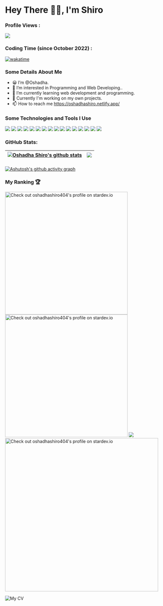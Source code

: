 # Hey There 👋👋, I'm Shiro


### Profile Views :<br>
  <img src="https://profile-counter.glitch.me/TECHfoGEEKS/count.svg" /><br>
  
### Coding Time (since October 2022) :
[![wakatime](https://wakatime.com/badge/user/e4c0e614-a05f-4ee4-8a9e-bee064b230b3.svg)](https://wakatime.com/@e4c0e614-a05f-4ee4-8a9e-bee064b230b3)

### Some Details About Me
- 😀 I’m @Oshadha.
- 👀 I’m interested in Programming and Web Developing..
- 🌱 I’m currently learning web development and programming.
- 💞️ Currently I'm working on my own projects.
- 📫 How to reach me https://oshadhashiro.netlify.app/

### Some Technologies and Tools I Use
<img src="https://img.shields.io/badge/javascript%20-%23323330.svg?&style=for-the-badge&logo=javascript&logoColor=%23F7DF1E"> <img src="https://img.shields.io/badge/react%20-%2320232a.svg?&style=for-the-badge&logo=react&logoColor=%2361DAFB"> <img src="https://img.shields.io/badge/Node.js-43853D?style=for-the-badge&logo=node.js&logoColor=white"> <img src="https://img.shields.io/badge/TypeScript-007ACC?style=for-the-badge&logo=typescript&logoColor=white"> <img src="https://img.shields.io/badge/html5%20-%23E34F26.svg?&style=for-the-badge&logo=html5&logoColor=white">  <img src="https://img.shields.io/badge/css3%20-%231572B6.svg?&style=for-the-badge&logo=css3&logoColor=white"> <img src="https://img.shields.io/badge/python%20-%2314354C.svg?&style=for-the-badge&logo=python&logoColor=white"> <img src="https://img.shields.io/badge/Django-092E20?style=for-the-badge&logo=django&logoColor=white"> <img src="https://img.shields.io/badge/Tailwindcss-007ACC?style=for-the-badge&logo=tailwindcss&logoColor=white"> <img src="https://img.shields.io/badge/bootstrap%20-%23563D7C.svg?&style=for-the-badge&logo=bootstrap&logoColor=white"> <img src="https://img.shields.io/badge/javascript%20-%23323330.svg?&style=for-the-badge&logo=java&logoColor=%FF0000"> <img src="https://img.shields.io/badge/c++%20-%2300599C.svg?&style=for-the-badge&logo=c%2B%2B&logoColor=white"> <img src="https://img.shields.io/badge/Firebase-yellow?style=for-the-badge&logo=firebase&logoColor=white"> <img src="https://img.shields.io/badge/MongoDB-4EA94B?style=for-the-badge&logo=mongodb&logoColor=white"> <img src="https://img.shields.io/badge/git%20-%23F05033.svg?&style=for-the-badge&logo=git&logoColor=white"/> <img src="http://img.shields.io/badge/-VS%20Code-000000?style=for-the-badge&logo=Visual-studio-code&logoColor=blue"> 

### GitHub Stats:

| <a href="https://github.com/oshadhashiro404?tab=stars"><img align="center" src="https://github-readme-stats.vercel.app/api?username=oshadhashiro404&show_icons=true&include_all_commits=true&theme=buefy&hide_border=true" alt="Oshadha Shiro's github stats" /></a> | <a href="https://github.com/oshadhashiro404?tab=repositories"><img align="center" src="https://github-readme-stats.vercel.app/api/top-langs/?username=oshadhashiro404&layout=compact&theme=buefy&hide_border=true" /></a> |
| ------------- | ------------- |

###
[![Ashutosh's github activity graph](https://github-readme-activity-graph.cyclic.app/graph?username=oshadhashiro404&bg_color=000000&color=5ba4d2&line=154fc1&point=4991d0&area=true&hide_border=true)](https://github.com/ashutosh00710/github-readme-activity-graph)

### My Ranking 🏆

<a href="https://stardev.io/developers/oshadhashiro404"><img width="400" alt="Check out oshadhashiro404's profile on stardev.io" src="https://stardev.io/developers/oshadhashiro404/badge/languages/global.svg" /></a> <a href="https://stardev.io/developers/oshadhashiro404"><img  width="400" alt="Check out oshadhashiro404&apos;s profile on stardev.io" src="https://stardev.io/developers/oshadhashiro404/badge/languages/country.svg" /></a>
![](https://hit.yhype.me/github/profile?user_id=91681163) 
<a  href="https://stardev.io/developers/oshadhashiro404"><img align="center" width="500" alt="Check out oshadhashiro404&apos;s profile on stardev.io" src="https://stardev.io/developers/oshadhashiro404/badge/languages/locality.svg" /></a>

<img  src="https://metrics.lecoq.io/oshadhashiro404?template=classic&isocalendar=1&languages=1&people=1&followup=1&projects=1&introduction=1&achievements=1&calendar=1&base=header%2C%20activity%2C%20community%2C%20repositories%2C%20metadata&base.indepth=false&base.hireable=false&base.skip=false&isocalendar=false&isocalendar.duration=full-year&languages=false&languages.limit=8&languages.threshold=0%25&languages.other=false&languages.colors=github&languages.sections=most-used&languages.indepth=false&languages.analysis.timeout=15&languages.analysis.timeout.repositories=7.5&languages.categories=markup%2C%20programming&languages.recent.categories=markup%2C%20programming&languages.recent.load=300&languages.recent.days=14&followup=false&followup.sections=repositories&followup.indepth=false&followup.archived=true&people=false&people.limit=24&people.identicons=false&people.identicons.hide=false&people.size=28&people.types=followers%2C%20following&people.shuffle=false&calendar=false&calendar.limit=1&achievements=false&achievements.threshold=C&achievements.secrets=true&achievements.display=detailed&achievements.limit=0&projects=false&projects.limit=4&projects.descriptions=false&introduction=false&introduction.title=true&config.timezone=Asia%2FColombo" alt="My CV"/>
